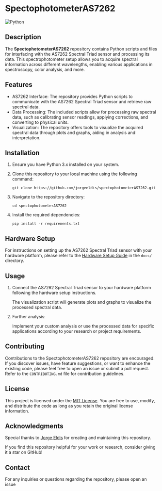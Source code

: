 # SpectophotometerAS7262

![Python](https://img.shields.io/badge/Python-3.x-blue.svg)

## Description

The **SpectophotometerAS7262** repository contains Python scripts and files for interfacing with the AS7262 Spectral Triad sensor and processing its data. This spectrophotometer setup allows you to acquire spectral information across different wavelengths, enabling various applications in spectroscopy, color analysis, and more.

## Features

- AS7262 Interface: The repository provides Python scripts to communicate with the AS7262 Spectral Triad sensor and retrieve raw spectral data.
- Data Processing: The included scripts allow for processing raw spectral data, such as calibrating sensor readings, applying corrections, and converting to physical units.
- Visualization: The repository offers tools to visualize the acquired spectral data through plots and graphs, aiding in analysis and interpretation.

## Installation

1. Ensure you have Python 3.x installed on your system.
2. Clone this repository to your local machine using the following command:

   ```
   git clone https://github.com/jorgeeldis/spectophotometerAS7262.git
   ```

3. Navigate to the repository directory:

   ```
   cd spectophotometerAS7262
   ```

4. Install the required dependencies:

   ```
   pip install -r requirements.txt
   ```

## Hardware Setup

For instructions on setting up the AS7262 Spectral Triad sensor with your hardware platform, please refer to the [Hardware Setup Guide](docs/hardware_setup.md) in the `docs/` directory.

## Usage

1. Connect the AS7262 Spectral Triad sensor to your hardware platform following the hardware setup instructions.
   
   The visualization script will generate plots and graphs to visualize the processed spectral data.

2. Further analysis:

   Implement your custom analysis or use the processed data for specific applications according to your research or project requirements.

## Contributing

Contributions to the SpectophotometerAS7262 repository are encouraged. If you discover issues, have feature suggestions, or want to enhance the existing code, please feel free to open an issue or submit a pull request. Refer to the `CONTRIBUTING.md` file for contribution guidelines.

## License

This project is licensed under the [MIT License](LICENSE). You are free to use, modify, and distribute the code as long as you retain the original license information.

## Acknowledgments

Special thanks to [Jorge Eldis](https://github.com/jorgeeldis) for creating and maintaining this repository.

If you find this repository helpful for your work or research, consider giving it a star on GitHub!

## Contact

For any inquiries or questions regarding the repository, please open an issue
